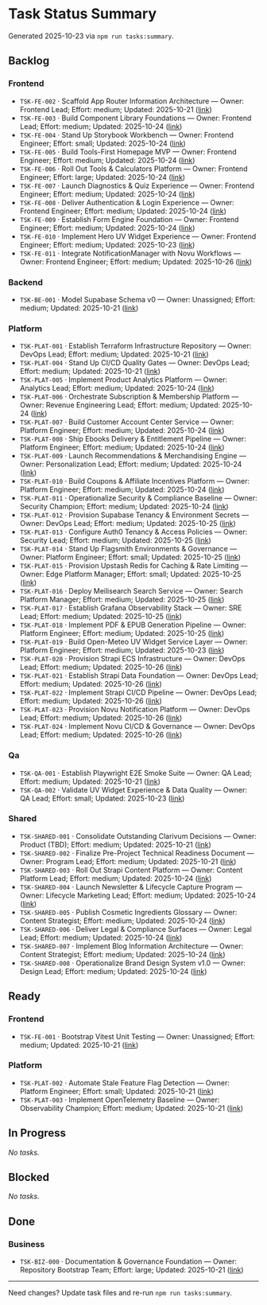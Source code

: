 # Task Status Summary

Generated 2025-10-23 via `npm run tasks:summary`.

## Backlog

### Frontend
- `TSK-FE-002` · Scaffold App Router Information Architecture — Owner: Frontend Lead; Effort: medium; Updated: 2025-10-21 ([link](docs/PRDs/first_configuration.md))
- `TSK-FE-003` · Build Component Library Foundations — Owner: Frontend Lead; Effort: medium; Updated: 2025-10-24 ([link](docs/PRDs/requierments/components/feature-requirements.md))
- `TSK-FE-004` · Stand Up Storybook Workbench — Owner: Frontend Engineer; Effort: small; Updated: 2025-10-24 ([link](docs/PRDs/requierments/storybook/feature-requirements.md))
- `TSK-FE-005` · Build Tools-First Homepage MVP — Owner: Frontend Engineer; Effort: medium; Updated: 2025-10-24 ([link](docs/PRDs/requierments/homepage/feature-requirements.md))
- `TSK-FE-006` · Roll Out Tools & Calculators Platform — Owner: Frontend Engineer; Effort: large; Updated: 2025-10-24 ([link](docs/PRDs/requierments/tools/feature-requirements.md))
- `TSK-FE-007` · Launch Diagnostics & Quiz Experience — Owner: Frontend Engineer; Effort: medium; Updated: 2025-10-24 ([link](docs/PRDs/requierments/diagnostics/feature-requirements.md))
- `TSK-FE-008` · Deliver Authentication & Login Experience — Owner: Frontend Engineer; Effort: medium; Updated: 2025-10-24 ([link](docs/PRDs/requierments/login/feature-requirements.md))
- `TSK-FE-009` · Establish Form Engine Foundation — Owner: Frontend Engineer; Effort: medium; Updated: 2025-10-24 ([link](docs/PRDs/requierments/form-engine/feature-requirements.md))
- `TSK-FE-010` · Implement Hero UV Widget Experience — Owner: Frontend Engineer; Effort: medium; Updated: 2025-10-23 ([link](docs/PRDs/requierments/homepage/feature-requirements.md))
- `TSK-FE-011` · Integrate NotificationManager with Novu Workflows — Owner: Frontend Engineer; Effort: medium; Updated: 2025-10-26 ([link](docs/adr/ADR-012-notification-experience-and-toasts.md))

### Backend
- `TSK-BE-001` · Model Supabase Schema v0 — Owner: Unassigned; Effort: medium; Updated: 2025-10-21 ([link](docs/PRDs/first_steps.md#4))

### Platform
- `TSK-PLAT-001` · Establish Terraform Infrastructure Repository — Owner: DevOps Lead; Effort: medium; Updated: 2025-10-21 ([link](docs/PRDs/first_steps.md))
- `TSK-PLAT-004` · Stand Up CI/CD Quality Gates — Owner: DevOps Lead; Effort: medium; Updated: 2025-10-21 ([link](docs/PRDs/first_steps.md#8))
- `TSK-PLAT-005` · Implement Product Analytics Platform — Owner: Analytics Lead; Effort: medium; Updated: 2025-10-24 ([link](docs/PRDs/requierments/analytics/feature-requirements.md))
- `TSK-PLAT-006` · Orchestrate Subscription & Membership Platform — Owner: Revenue Engineering Lead; Effort: medium; Updated: 2025-10-24 ([link](docs/PRDs/requierments/subscriptions/feature-requirements.md))
- `TSK-PLAT-007` · Build Customer Account Center Service — Owner: Platform Engineer; Effort: medium; Updated: 2025-10-24 ([link](docs/PRDs/requierments/profile/feature-requirements.md))
- `TSK-PLAT-008` · Ship Ebooks Delivery & Entitlement Pipeline — Owner: Platform Engineer; Effort: medium; Updated: 2025-10-24 ([link](docs/PRDs/requierments/ebooks/feature-requirements.md))
- `TSK-PLAT-009` · Launch Recommendations & Merchandising Engine — Owner: Personalization Lead; Effort: medium; Updated: 2025-10-24 ([link](docs/PRDs/requierments/recommendations/feature-requirements.md))
- `TSK-PLAT-010` · Build Coupons & Affiliate Incentives Platform — Owner: Platform Engineer; Effort: medium; Updated: 2025-10-24 ([link](docs/PRDs/requierments/coupons/feature-requirements.md))
- `TSK-PLAT-011` · Operationalize Security & Compliance Baseline — Owner: Security Champion; Effort: medium; Updated: 2025-10-24 ([link](docs/PRDs/requierments/security/feature-requirements.md))
- `TSK-PLAT-012` · Provision Supabase Tenancy & Environment Secrets — Owner: DevOps Lead; Effort: medium; Updated: 2025-10-25 ([link](docs/PRDs/requierments/supabase-platform/feature-requirements.md))
- `TSK-PLAT-013` · Configure Auth0 Tenancy & Access Policies — Owner: Security Lead; Effort: medium; Updated: 2025-10-25 ([link](docs/PRDs/requierments/login/feature-requirements.md))
- `TSK-PLAT-014` · Stand Up Flagsmith Environments & Governance — Owner: Platform Engineer; Effort: small; Updated: 2025-10-25 ([link](docs/PRDs/requierments/feature-flags/feature-requirements.md))
- `TSK-PLAT-015` · Provision Upstash Redis for Caching & Rate Limiting — Owner: Edge Platform Manager; Effort: small; Updated: 2025-10-25 ([link](docs/PRDs/requierments/frontend-platform/feature-requirements.md))
- `TSK-PLAT-016` · Deploy Meilisearch Search Service — Owner: Search Platform Manager; Effort: medium; Updated: 2025-10-25 ([link](docs/PRDs/technology-stack-catalog.md))
- `TSK-PLAT-017` · Establish Grafana Observability Stack — Owner: SRE Lead; Effort: medium; Updated: 2025-10-25 ([link](docs/PRDs/requierments/observability/feature-requirements.md))
- `TSK-PLAT-018` · Implement PDF & EPUB Generation Pipeline — Owner: Platform Engineer; Effort: medium; Updated: 2025-10-25 ([link](docs/PRDs/requierments/pdf-converter/requirements.md))
- `TSK-PLAT-019` · Build Open-Meteo UV Widget Service Layer — Owner: Platform Engineer; Effort: medium; Updated: 2025-10-23 ([link](docs/PRDs/requierments/tools/widget_indeks_uv.md))
- `TSK-PLAT-020` · Provision Strapi ECS Infrastructure — Owner: DevOps Lead; Effort: medium; Updated: 2025-10-26 ([link](docs/PRDs/requierments/strapi/setup.md))
- `TSK-PLAT-021` · Establish Strapi Data Foundation — Owner: DevOps Lead; Effort: medium; Updated: 2025-10-26 ([link](docs/PRDs/requierments/strapi/setup.md))
- `TSK-PLAT-022` · Implement Strapi CI/CD Pipeline — Owner: DevOps Lead; Effort: medium; Updated: 2025-10-26 ([link](docs/PRDs/requierments/strapi/setup.md))
- `TSK-PLAT-023` · Provision Novu Notification Platform — Owner: DevOps Lead; Effort: medium; Updated: 2025-10-26 ([link](docs/adr/ADR-012-notification-experience-and-toasts.md))
- `TSK-PLAT-024` · Implement Novu CI/CD & Governance — Owner: DevOps Lead; Effort: medium; Updated: 2025-10-26 ([link](docs/adr/ADR-012-notification-experience-and-toasts.md))

### Qa
- `TSK-QA-001` · Establish Playwright E2E Smoke Suite — Owner: QA Lead; Effort: medium; Updated: 2025-10-21 ([link](docs/PRDs/first_steps.md#8))
- `TSK-QA-002` · Validate UV Widget Experience & Data Quality — Owner: QA Lead; Effort: small; Updated: 2025-10-23 ([link](docs/PRDs/requierments/tools/widget_indeks_uv.md))

### Shared
- `TSK-SHARED-001` · Consolidate Outstanding Clarivum Decisions — Owner: Product (TBD); Effort: medium; Updated: 2025-10-21 ([link](docs/PRDs/first_steps.md))
- `TSK-SHARED-002` · Finalize Pre-Project Technical Readiness Document — Owner: Program Lead; Effort: medium; Updated: 2025-10-21 ([link](docs/PRDs/first_steps.md))
- `TSK-SHARED-003` · Roll Out Strapi Content Platform — Owner: Content Platform Lead; Effort: medium; Updated: 2025-10-24 ([link](docs/PRDs/requierments/strapi/feature-requirements.md))
- `TSK-SHARED-004` · Launch Newsletter & Lifecycle Capture Program — Owner: Lifecycle Marketing Lead; Effort: medium; Updated: 2025-10-24 ([link](docs/PRDs/requierments/newsletter/feature-requirements.md))
- `TSK-SHARED-005` · Publish Cosmetic Ingredients Glossary — Owner: Content Strategist; Effort: medium; Updated: 2025-10-24 ([link](docs/PRDs/requierments/glossary/cosmetic-ingredients-glossary.md))
- `TSK-SHARED-006` · Deliver Legal & Compliance Surfaces — Owner: Legal Lead; Effort: medium; Updated: 2025-10-24 ([link](docs/PRDs/requierments/legal/feature-requirements.md))
- `TSK-SHARED-007` · Implement Blog Information Architecture — Owner: Content Strategist; Effort: medium; Updated: 2025-10-24 ([link](docs/PRDs/blog_structure.md))
- `TSK-SHARED-008` · Operationalize Brand Design System v1.0 — Owner: Design Lead; Effort: medium; Updated: 2025-10-24 ([link](docs/PRDs/brand_design_system.md))

## Ready

### Frontend
- `TSK-FE-001` · Bootstrap Vitest Unit Testing — Owner: Unassigned; Effort: medium; Updated: 2025-10-21 ([link](AGENTS.md))

### Platform
- `TSK-PLAT-002` · Automate Stale Feature Flag Detection — Owner: Platform Engineer; Effort: small; Updated: 2025-10-21 ([link](docs/adr/ADR-005-feature-flags.md))
- `TSK-PLAT-003` · Implement OpenTelemetry Baseline — Owner: Observability Champion; Effort: medium; Updated: 2025-10-21 ([link](docs/adr/ADR-004-observability-stack.md))

## In Progress

_No tasks._

## Blocked

_No tasks._

## Done

### Business
- `TSK-BIZ-000` · Documentation & Governance Foundation — Owner: Repository Bootstrap Team; Effort: large; Updated: 2025-10-21 ([link](docs/PRDs/first_steps.md))

---

Need changes? Update task files and re-run `npm run tasks:summary`.
